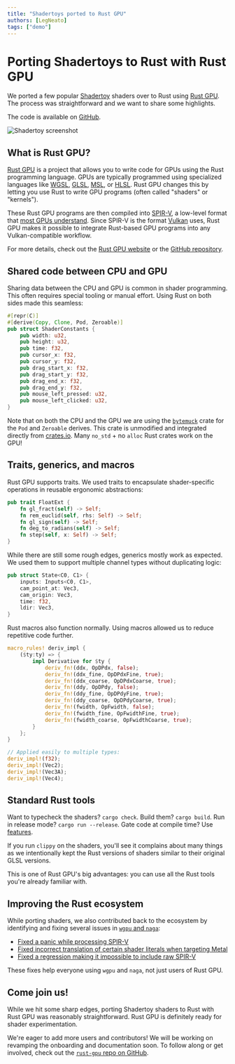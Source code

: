 ```yaml
---
title: "Shadertoys ported to Rust GPU"
authors: [LegNeato]
tags: ["demo"]
---
```


# Porting Shadertoys to Rust with Rust GPU

We ported a few popular [Shadertoy](https://www.shadertoy.com/) shaders over to Rust
using [Rust GPU](https://github.com/Rust-GPU/rust-gpu/). The process was straightforward
and we want to share some highlights.

<!-- truncate -->

The code is available on [GitHub](https://github.com/Rust-GPU/rust-gpu-shadertoys).

![Shadertoy screenshot](/img/shadertoys.png)

## What is Rust GPU?

[Rust GPU](https://rust-gpu.github.io/) is a project that allows you to write code for
GPUs using the Rust programming language. GPUs are typically programmed using
specialized languages like [WGSL](https://www.w3.org/TR/WGSL/),
[GLSL](https://developer.mozilla.org/en-US/docs/Games/Techniques/3D_on_the_web/GLSL_Shaders),
[MSL](https://developer.apple.com/documentation/metal/performing_calculations_on_a_gpu),
or
[HLSL](https://learn.microsoft.com/en-us/windows/win32/direct3dhlsl/dx-graphics-hlsl).
Rust GPU changes this by letting you use Rust to write GPU programs (often called
"shaders" or "kernels").

These Rust GPU programs are then compiled into [SPIR-V](https://www.khronos.org/spir/),
a low-level format that [most GPUs understand](https://vulkan.gpuinfo.org/). Since
SPIR-V is the format [Vulkan](https://www.vulkan.org/) uses, Rust GPU makes it possible
to integrate Rust-based GPU programs into any Vulkan-compatible workflow.

For more details, check out the [Rust GPU website](http://rust-gpu.github.io/) or the
[GitHub repository](https://github.com/rust-gpu/rust-gpu).

## Shared code between CPU and GPU

Sharing data between the CPU and GPU is common in shader programming. This often
requires special tooling or manual effort. Using Rust on both sides made this seamless:

```rust
#[repr(C)]
#[derive(Copy, Clone, Pod, Zeroable)]
pub struct ShaderConstants {
    pub width: u32,
    pub height: u32,
    pub time: f32,
    pub cursor_x: f32,
    pub cursor_y: f32,
    pub drag_start_x: f32,
    pub drag_start_y: f32,
    pub drag_end_x: f32,
    pub drag_end_y: f32,
    pub mouse_left_pressed: u32,
    pub mouse_left_clicked: u32,
}
```

Note that on both the CPU and the GPU we are using the
[`bytemuck`](https://github.com/Lokathor/bytemuck) crate for the `Pod` and `Zeroable`
derives. This crate is unmodified and integrated directly from
[crates.io](https://crates.io/crates/bytemuck). Many `no_std` + no `alloc` Rust crates
work on the GPU!

## Traits, generics, and macros

Rust GPU supports traits. We used traits to encapsulate shader-specific operations in
reusable ergonomic abstractions:

```rust
pub trait FloatExt {
    fn gl_fract(self) -> Self;
    fn rem_euclid(self, rhs: Self) -> Self;
    fn gl_sign(self) -> Self;
    fn deg_to_radians(self) -> Self;
    fn step(self, x: Self) -> Self;
}
```

While there are still some rough edges, generics mostly work as expected. We used them
to support multiple channel types without duplicating logic:

```rust
pub struct State<C0, C1> {
    inputs: Inputs<C0, C1>,
    cam_point_at: Vec3,
    cam_origin: Vec3,
    time: f32,
    ldir: Vec3,
}
```

Rust macros also function normally. Using macros allowed us to reduce repetitive code
further.

```rust
macro_rules! deriv_impl {
    ($ty:ty) => {
        impl Derivative for $ty {
            deriv_fn!(ddx, OpDPdx, false);
            deriv_fn!(ddx_fine, OpDPdxFine, true);
            deriv_fn!(ddx_coarse, OpDPdxCoarse, true);
            deriv_fn!(ddy, OpDPdy, false);
            deriv_fn!(ddy_fine, OpDPdyFine, true);
            deriv_fn!(ddy_coarse, OpDPdyCoarse, true);
            deriv_fn!(fwidth, OpFwidth, false);
            deriv_fn!(fwidth_fine, OpFwidthFine, true);
            deriv_fn!(fwidth_coarse, OpFwidthCoarse, true);
        }
    };
}

// Applied easily to multiple types:
deriv_impl!(f32);
deriv_impl!(Vec2);
deriv_impl!(Vec3A);
deriv_impl!(Vec4);
```

## Standard Rust tools

Want to typecheck the shaders? `cargo check`. Build them? `cargo build`. Run in release
mode? `cargo run --release`. Gate code at compile time? Use
[features](https://doc.rust-lang.org/cargo/reference/features.html).

If you run `clippy` on the shaders, you'll see it complains about many things as we
intentionally kept the Rust versions of shaders similar to their original GLSL versions.

This is one of Rust GPU's big advantages: you can use all the Rust tools you're already
familiar with.

## Improving the Rust ecosystem

While porting shaders, we also contributed back to the ecosystem by identifying and
fixing several issues in [`wgpu` and `naga`](https://github.com/gfx-rs/wgpu):

- [Fixed a panic while processing SPIR-V](https://github.com/gfx-rs/wgpu/pull/7397)
- [Fixed incorrect translation of certain shader literals when targeting
  Metal](https://github.com/gfx-rs/wgpu/pull/7437)
- [Fixed a regression making it impossible to include raw
  SPIR-V](https://github.com/gfx-rs/wgpu/pull/7503)

These fixes help everyone using `wgpu` and `naga`, not just users of Rust GPU.

## Come join us!

While we hit some sharp edges, porting Shadertoy shaders to Rust with Rust GPU was
reasonably straightforward. Rust GPU is definitely ready for shader experimentation.

We're eager to add more users and contributors! We will be working on revamping the
onboarding and documentation soon. To follow along or get involved, check out the
[`rust-gpu` repo on GitHub](https://github.com/rust-gpu/rust-gpu).
